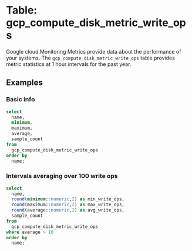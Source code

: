 # Table: gcp_compute_disk_metric_write_ops

Google cloud Monitoring Metrics provide data about the performance of your systems. The `gcp_compute_disk_metric_write_ops` table provides metric statistics at 1 hour intervals for the past year.

## Examples

### Basic info

```sql
select
  name,
  minimum,
  maximum,
  average,
  sample_count
from
  gcp_compute_disk_metric_write_ops
order by
  name;
```

### Intervals averaging over 100 write ops

```sql
select
  name,
  round(minimum::numeric,2) as min_write_ops,
  round(maximum::numeric,2) as max_write_ops,
  round(average::numeric,2) as avg_write_ops,
  sample_count
from
  gcp_compute_disk_metric_write_ops
where average > 10
order by
  name;
```
